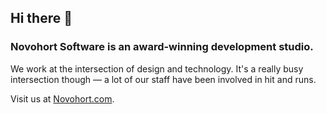 ## Hi there 👋

### Novohort Software is an award-winning development studio.

We work at the intersection of design and technology. It's a really busy intersection though — a lot of our staff have been involved in hit and runs.

Visit us at [Novohort.com](https://novohort.com).
